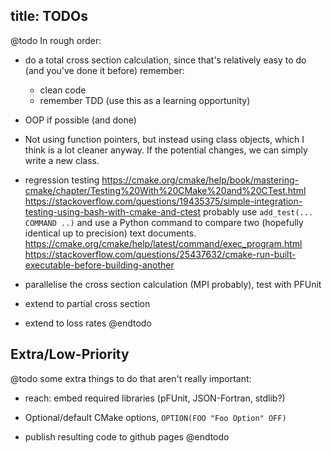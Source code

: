 title: TODOs
---

@todo
In rough order:

- do a total cross section calculation, since that's relatively easy to do
(and you've done it before)
remember:
    - clean code
    - remember TDD (use this as a learning opportunity)
 - OOP if possible (and done)
 - Not using function pointers, but instead using class objects, which I think is a lot cleaner anyway. If the potential changes, we can simply write a new class.

- regression testing
https://cmake.org/cmake/help/book/mastering-cmake/chapter/Testing%20With%20CMake%20and%20CTest.html
https://stackoverflow.com/questions/19435375/simple-integration-testing-using-bash-with-cmake-and-ctest
probably use `add_test(... COMMAND ..)` and use a Python command to compare two (hopefully identical up to precision) text documents.
https://cmake.org/cmake/help/latest/command/exec_program.html
https://stackoverflow.com/questions/25437632/cmake-run-built-executable-before-building-another

- parallelise the cross section calculation (MPI probably), test with PFUnit

- extend to partial cross section

- extend to loss rates
@endtodo

## Extra/Low-Priority
@todo
some extra things to do that aren't really important:

- reach: embed required libraries (pFUnit, JSON-Fortran, stdlib?)

- Optional/default CMake options, `OPTION(FOO "Foo Option" OFF)`

- publish resulting code to github pages
@endtodo
